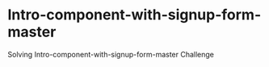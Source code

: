 # Intro-component-with-signup-form-master
Solving Intro-component-with-signup-form-master Challenge
